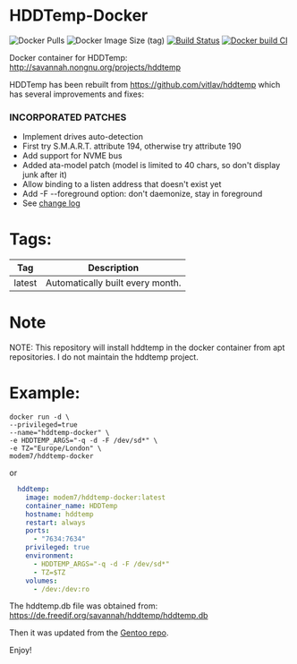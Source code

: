 # HDDTemp-Docker

![Docker Pulls](https://img.shields.io/docker/pulls/modem7/hddtemp-docker) 
![Docker Image Size (tag)](https://img.shields.io/docker/image-size/modem7/hddtemp-docker/latest) 
[![Build Status](https://drone.modem7.com/api/badges/modem7/hddtemp-docker/status.svg)](https://drone.modem7.com/modem7/hddtemp-docker)
[![Docker build CI](https://github.com/modem7/hddtemp-docker/actions/workflows/CI.yml/badge.svg?branch=master)](https://github.com/modem7/hddtemp-docker/actions/workflows/CI.yml)

Docker container for HDDTemp:
http://savannah.nongnu.org/projects/hddtemp

HDDTemp has been rebuilt from https://github.com/vitlav/hddtemp which has several improvements and fixes:

### INCORPORATED PATCHES
 * Implement drives auto-detection
 * First try S.M.A.R.T. attribute 194, otherwise try attribute 190
 * Add support for NVME bus
 * Added ata-model patch (model is limited to 40 chars, so don't display junk after it)
 * Allow binding to a listen address that doesn't exist yet
 * Add -F --foreground option:  don't daemonize, stay in foreground
 * See [change log](https://github.com/vitlav/hddtemp/blob/master/ChangeLog)

# Tags: 
| Tag | Description |
| :----: | --- |
| latest | Automatically built every month. |

# Note
NOTE: This repository will install hddtemp in the docker container from apt repositories. I do not maintain the hddtemp project.

# Example:
```
docker run -d \
--privileged=true 
--name="hddtemp-docker" \
-e HDDTEMP_ARGS="-q -d -F /dev/sd*" \
-e TZ="Europe/London" \
modem7/hddtemp-docker
```

or

```yaml
  hddtemp:
    image: modem7/hddtemp-docker:latest
    container_name: HDDTemp
    hostname: hddtemp
    restart: always
    ports:
      - "7634:7634"
    privileged: true
    environment:
      - HDDTEMP_ARGS="-q -d -F /dev/sd*"
      - TZ=$TZ
    volumes:
      - /dev:/dev:ro
```

The hddtemp.db file was obtained from:
https://de.freedif.org/savannah/hddtemp/hddtemp.db

Then it was updated from the [Gentoo repo](https://gitweb.gentoo.org/repo/gentoo.git/tree/app-admin/hddtemp).

Enjoy!
